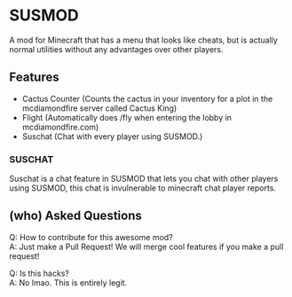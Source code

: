 # SUSMOD

A mod for Minecraft that has a menu that looks like cheats, but is actually normal utilities without any advantages over other players.

## Features
- Cactus Counter (Counts the cactus in your inventory for a plot in the mcdiamondfire server called Cactus King)
- Flight (Automatically does /fly when entering the lobby in mcdiamondfire.com)
- Suschat (Chat with every player using SUSMOD.)

### SUSCHAT
Suschat is a chat feature in SUSMOD that lets you chat with other players using SUSMOD, this chat is invulnerable to minecraft chat player reports.

## (who) Asked Questions

Q: How to contribute for this awesome mod?\
A: Just make a Pull Request! We will merge cool features if you make a pull request!

Q: Is this hacks?\
A: No lmao. This is entirely legit.